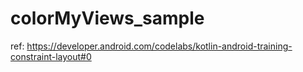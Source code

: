 # colorMyViews_sample

ref: https://developer.android.com/codelabs/kotlin-android-training-constraint-layout#0
